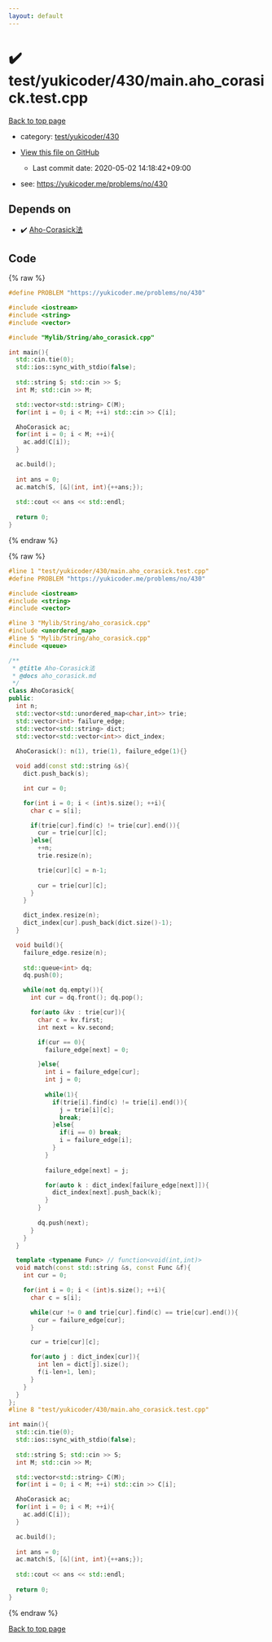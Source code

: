 ```yaml
---
layout: default
---
```


<!-- mathjax config similar to math.stackexchange -->
<script type="text/javascript" async
  src="https://cdnjs.cloudflare.com/ajax/libs/mathjax/2.7.5/MathJax.js?config=TeX-MML-AM_CHTML">
</script>
<script type="text/x-mathjax-config">
  MathJax.Hub.Config({
    TeX: { equationNumbers: { autoNumber: "AMS" }},
    tex2jax: {
      inlineMath: [ ['$','$'] ],
      processEscapes: true
    },
    "HTML-CSS": { matchFontHeight: false },
    displayAlign: "left",
    displayIndent: "2em"
  });
</script>

<script type="text/javascript" src="https://cdnjs.cloudflare.com/ajax/libs/jquery/3.4.1/jquery.min.js"></script>
<script src="https://cdn.jsdelivr.net/npm/jquery-balloon-js@1.1.2/jquery.balloon.min.js" integrity="sha256-ZEYs9VrgAeNuPvs15E39OsyOJaIkXEEt10fzxJ20+2I=" crossorigin="anonymous"></script>
<script type="text/javascript" src="../../../../assets/js/copy-button.js"></script>
<link rel="stylesheet" href="../../../../assets/css/copy-button.css" />


# :heavy_check_mark: test/yukicoder/430/main.aho_corasick.test.cpp

<a href="../../../../index.html">Back to top page</a>

* category: <a href="../../../../index.html#0bdfbad8357bf1fcb5738704a6247436">test/yukicoder/430</a>
* <a href="{{ site.github.repository_url }}/blob/master/test/yukicoder/430/main.aho_corasick.test.cpp">View this file on GitHub</a>
    - Last commit date: 2020-05-02 14:18:42+09:00


* see: <a href="https://yukicoder.me/problems/no/430">https://yukicoder.me/problems/no/430</a>


## Depends on

* :heavy_check_mark: <a href="../../../../library/Mylib/String/aho_corasick.cpp.html">Aho-Corasick法</a>


## Code

<a id="unbundled"></a>
{% raw %}
```cpp
#define PROBLEM "https://yukicoder.me/problems/no/430"

#include <iostream>
#include <string>
#include <vector>

#include "Mylib/String/aho_corasick.cpp"

int main(){
  std::cin.tie(0);
  std::ios::sync_with_stdio(false);
  
  std::string S; std::cin >> S;
  int M; std::cin >> M;

  std::vector<std::string> C(M);
  for(int i = 0; i < M; ++i) std::cin >> C[i];

  AhoCorasick ac;
  for(int i = 0; i < M; ++i){
    ac.add(C[i]);
  }

  ac.build();
  
  int ans = 0;
  ac.match(S, [&](int, int){++ans;});
  
  std::cout << ans << std::endl;
  
  return 0;
}

```
{% endraw %}

<a id="bundled"></a>
{% raw %}
```cpp
#line 1 "test/yukicoder/430/main.aho_corasick.test.cpp"
#define PROBLEM "https://yukicoder.me/problems/no/430"

#include <iostream>
#include <string>
#include <vector>

#line 3 "Mylib/String/aho_corasick.cpp"
#include <unordered_map>
#line 5 "Mylib/String/aho_corasick.cpp"
#include <queue>

/**
 * @title Aho-Corasick法
 * @docs aho_corasick.md
 */
class AhoCorasick{
public:
  int n;
  std::vector<std::unordered_map<char,int>> trie;
  std::vector<int> failure_edge;
  std::vector<std::string> dict;
  std::vector<std::vector<int>> dict_index;
  
  AhoCorasick(): n(1), trie(1), failure_edge(1){}

  void add(const std::string &s){
    dict.push_back(s);

    int cur = 0;

    for(int i = 0; i < (int)s.size(); ++i){
      char c = s[i];

      if(trie[cur].find(c) != trie[cur].end()){
        cur = trie[cur][c];
      }else{
        ++n;
        trie.resize(n);

        trie[cur][c] = n-1;
	
        cur = trie[cur][c];
      }
    }

    dict_index.resize(n);
    dict_index[cur].push_back(dict.size()-1);
  }

  void build(){
    failure_edge.resize(n);
    
    std::queue<int> dq;
    dq.push(0);

    while(not dq.empty()){
      int cur = dq.front(); dq.pop();

      for(auto &kv : trie[cur]){
        char c = kv.first;
        int next = kv.second;

        if(cur == 0){
          failure_edge[next] = 0;

        }else{
          int i = failure_edge[cur];
          int j = 0;
	
          while(1){
            if(trie[i].find(c) != trie[i].end()){
              j = trie[i][c];
              break;
            }else{
              if(i == 0) break;
              i = failure_edge[i];
            }
          }
	
          failure_edge[next] = j;

          for(auto k : dict_index[failure_edge[next]]){
            dict_index[next].push_back(k);
          }
        }
	
        dq.push(next);
      }
    }
  }

  template <typename Func> // function<void(int,int)>
  void match(const std::string &s, const Func &f){
    int cur = 0;

    for(int i = 0; i < (int)s.size(); ++i){
      char c = s[i];

      while(cur != 0 and trie[cur].find(c) == trie[cur].end()){
        cur = failure_edge[cur];
      }

      cur = trie[cur][c];

      for(auto j : dict_index[cur]){
        int len = dict[j].size();
        f(i-len+1, len);
      }
    }
  }
};
#line 8 "test/yukicoder/430/main.aho_corasick.test.cpp"

int main(){
  std::cin.tie(0);
  std::ios::sync_with_stdio(false);
  
  std::string S; std::cin >> S;
  int M; std::cin >> M;

  std::vector<std::string> C(M);
  for(int i = 0; i < M; ++i) std::cin >> C[i];

  AhoCorasick ac;
  for(int i = 0; i < M; ++i){
    ac.add(C[i]);
  }

  ac.build();
  
  int ans = 0;
  ac.match(S, [&](int, int){++ans;});
  
  std::cout << ans << std::endl;
  
  return 0;
}

```
{% endraw %}

<a href="../../../../index.html">Back to top page</a>

